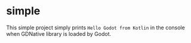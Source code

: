 # simple
This simple project simply prints `Hello Godot from Kotlin` in the console when GDNative library is loaded by Godot.